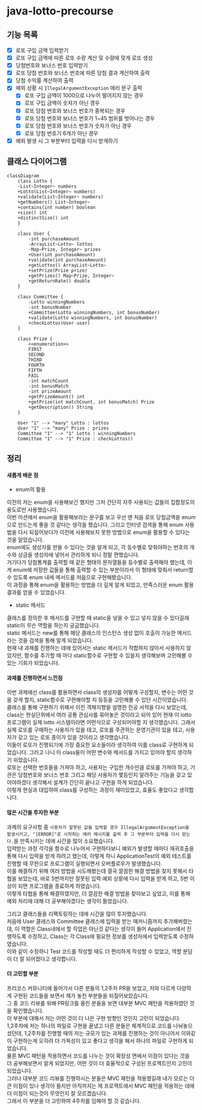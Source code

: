 # java-lotto-precourse
## 기능 목록
- [x] 로또 구입 금액 입력받기
- [x] 로또 구입 금액에 따른 로또 수량 계산 및 수량에 맞게 로또 생성
- [x] 당첨번호와 보너스 번호 입력받기
- [x] 로또 당첨 번호와 보너스 번호에 따른 당첨 결과 계산하여 출력
- [x] 당첨 수익률 계산하여 출력
- [x] 예외 상황 시 `IllegalArgumentException` 에러 문구 출력
  - [x] 로또 구입 금액이 1000으로 나누어 떨어지지 않는 경우
  - [x] 로또 구입 금액이 숫자가 아닌 경우
  - [x] 로또 당첨 번호와 보너스 번호가 중복되는 경우
  - [x] 로또 당첨 번호와 보너스 번호가 1~45 범위를 벗어나는 경우
  - [x] 로또 당첨 번호와 보너스 번호가 숫자가 아닌 경우
  - [x] 로또 당첨 번호기 6개가 아닌 경우
- [x] 예외 발생 시 그 부분부터 입력을 다시 받게하기

## 클래스 다이어그램
```mermaid
classDiagram
    class Lotto {
    -List~Integer~ numbers
    +Lotto(List~Integer~ numbers)
    +validate(List~Integer~ numbers)
    +getNumbers() List~Integer~
    +contains(int number) boolean
    +size() int
    +distinctSize() int
    }

    class User {
        -int purchaseAmount
        -ArrayList~Lotto~ lottos
        -Map~Prize, Integer~ prizes
        +User(int purchaseAmount)
        +validate(int purchaseAmount)
        +getLottos() ArrayList~Lotto~
        +setPrize(Prize prize)
        +getPrizes() Map~Prize, Integer~
        +getReturnRate() double
    }

    class Committee {
        -Lotto winningNumbers
        -int bonusNumber
        +Committee(Lotto winningNumbers, int bonusNumber)
        +validate(Lotto winningNumbers, int bonusNumber)
        +checkLottos(User user)
    }

    class Prize {
        <<enumeration>>
        FIRST
        SECOND
        THIRD
        FOURTH
        FIFTH
        FAIL
        -int matchCount
        -int bonusMatch
        -int prizeAmount
        +getPrizeAmount() int
        +getPrize(int matchCount, int bonusMatch) Prize
        +getDescription() String
    }

    User "1" --> "many" Lotto : lottos
    User "1" --> "many" Prize : prizes
    Committee "1" --> "1" Lotto : winningNumbers
    Committee "1" --> "1" Prize : checkLottos()
```

## 정리

#### 새롭게 배운 점

- enum의 활용

이전의 저는 enum을 사용해보긴 했지만 그저 간단히 자주 사용되는 값들의 집합정도의 용도로만 사용했습니다.<br>
이번 미션에서 enum을 활용해보라는 문구를 보고 우선 맨 처음 로또 당첨금액을 enum으로 만드는게 좋을 것 같다는 생각을 했습니다. 그리고 인터넷 검색을 통해 enum 사용법을 다시 되짚어보다가 이전에 사용해보지 못한 방법으로 enum을 활용할 수 있다는 것을 알았습니다.<br>
enum에도 생성자를 만들 수 있다는 것을 알게 되고, 각 등수별로 맞춰야하는 번호의 개수와 상금을 생성자에 넣어서 관리하게 되니 정말 편했습니다.<br>
거기다가 당첨통계를 출력할 때 같은 형태의 문자열들을 등수별로 출력해야 했는데, 이게 enum에 저장한 값들을 통해 출력할 수 있는 부분이라서 이 형태에 맞춰서 return할 수 있도록 enum 내에 메서드를 처음으로 구현해봤습니다.<br>
이 과정을 통해 enum을 활용하는 방법을 더 깊게 알게 되었고, 만족스러운 enum 활용 결과를 얻을 수 있었습니다.

- static 메서드

클래스를 정의한 후 메서드를 구현할 때 static을 넣을 수 있고 넣지 않을 수 있다길래 static이 무슨 역할을 하는지 궁금했습니다.<br>
static 메서드는 new를 통해 해당 클래스의 인스턴스 생성 없이 호출이 가능한 메서드라는 것을 검색을 통해 알게 되었습니다.<br>
현재 내 과제를 진행하는 데에 있어서는 static 메서드가 적합하지 않아서 사용하지 않았지만, 함수를 추가할 때 마다 static함수로 구현할 수 있을지 생각해보며 고민해볼 수 있는 기회가 되었습니다.

#### 과제를 진행하면서 느낀점

이번 과제에선 class를 활용하면서 class의 생성자를 어떻게 구성할지, 변수는 어떤 것을 갖게 할지, static함수로 구현해야할 지 등등을 고민해볼 수 있던 시간이었습니다.<br>
클래스를 통해 구현하기 위해서 이전 객체지향을 설명한 전공 서적을 다시 보았는데, class는 현실단위에서 여러 공통 관심사를 묶어놓은 것이라고 되어 있어 현재 이 lotto 프로그램이 실제 lotto 시스템이라면 어떤식으로 구성되어야할 지 생각했습니다.
그래서 실제 로또를 구매하는 사용자가 있을 테고, 로또를 주관하는 운영기관이 있을 테고, 사용자가 갖고 있는 로또 종이가 있을 것이라고 생각했습니다.<br>
이들이 로또가 진행되기에 가장 중요한 요소들이라 생각하여 이를 class로 구현하게 되었습니다. 그러고 나니 이 class들이 어떤 변수와 메서드를 가지고 있어야 할지 생각하기 쉬었습니다.<br>
로또는 선택한 번호들을 가져야 하고, 사용자는 구입한 개수만큼 로또를 가져야 하고, 기관은 당첨번호와 보너스 번호 그리고 해당 사용자가 몇등인지 알려주는 기능을 갖고 있어야하겠다 생각해서 설계가 간단히 끝나고 구현을 하게 되었습니다.<br>
이렇게 현실과 대입하여 class를 구성하는 과정이 재미있었고, 효율도 좋았다고 생각합니다.

#### 많은 시간을 투자한 부분

과제의 요구사항 중 `사용자가 잘못된 값을 입력할 경우 IllegalArgumentException을 발생시키고, "[ERROR]"로 시작하는 에러 메시지를 출력 후 그 부분부터 입력을 다시 받는다.`을 만족시키는 데에 시간을 많이 소요했습니다.<br>
입력받는 과정 각각을 함수로 나누어서 구현하다보니 예외가 발생할 때마다 재귀호출을 통해 다시 입력을 받게 하려고 했는데, 이렇게 하니 ApplicationTest의 예외 테스트를 진행할 때 무한으로 프로그램이 실행되면서 오버플로우가 발생했습니다.<br>
이를 해결하기 위해 여러 방법을 시도해봤는데 결국 깔끔한 해결 방법을 찾지 못해서 타협을 보았는데, 바로 5번까지만 잘못된 입력 예외 상황에 다시 입력을 받게 하고, 5번 이상이 되면 프로그램을 종료하게 하였습니다.<br>
이렇게 타협을 통해 해결하였지만, 더 깔끔한 해결 방법을 찾아보고 싶었고, 이를 통해 예외 처리에 대해 더 공부해야겠다는 생각이 들었습니다.

그리고 클래스들을 리팩토링하는 데에 시간을 많이 투자했습니다.<br>
처음에 User 클래스와 Committee 클래스에 입력을 받는 매커니즘까지 추가해버렸는데, 이 역할은 Class내에서 할 작업은 아닌것 같다는 생각이 들어 Application에서 진행하도록 수정하고, Class는 각 Class에 필요한 정보를 생성자에서 입력받도록 수정하였습니다.<br>
이와 같이 수정하니 Test 코드를 작성할 때도 더 편리하게 작성할 수 있었고, 역할 분담이 더 잘 되어졌다고 생각합니다.

#### 더 고민할 부분

프리코스 커뮤니티에 들어가서 다른 분들의 1,2주차 PR을 보았고, 저와 다르게 다양하게 구현된 코드들을 보면서 제가 놓친 부분들을 되짚어보았습니다.<br>
그 중 코드 리뷰를 위해 PR링크를 올린 분들을 보면 대부분 MVC 패턴을 적용하였던 것을 확인했습니다.<br>
이 부분에 대해서 저는 어떤 것이 더 나은 구현 방향인 것인지 고민이 되었습니다.<br>
1,2주차에 저는 하나의 파일로 구현을 끝냈고 다른 분들은 체계적으로 코드를 나눠놓으셨던데, 1,2주차를 진행할 때의 저는 규모가 있는 과제를 진행하는 것이 아니어서 이와같이 구현하는게 오히려 더 가독성이 있고 좋다고 생각을 해서 하나의 파일로 구현하게 되었습니다.<br>
물론 MVC 패턴을 적용하면서 코드를 나누는 것이 확장성 면에서 이점이 있다는 것을 더 공부해보면서 알게 되었지만, 어떤 것이 더 효율적으로 구성된 프로젝트인지 고민이 되었습니다.<br>
그러나 대부분 코드 리뷰를 진행하시는 분들은 MVC 패턴을 적용했길래 내가 모르는 더 큰 이점이 있나 생각이 들지만 아직까지는 제 프로젝트에서 MVC 패턴을 적용하는 데에 더 이점이 되는것이 무엇인지 잘 모르겠습니다.<br>
그래서 이 부분을 더 고민하여 4주차를 임해야 할 것 같습니다.